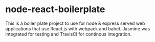 # node-react-boilerplate
This is a boiler plate project to use for node & express served web applications that use React.js with webpack and babel.
Jasmine was integrated for testing and TravisCI for continous integration.
